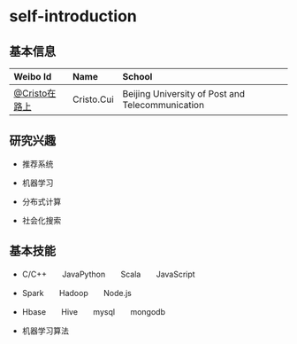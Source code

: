 # self-introduction
## 基本信息
|Weibo Id | Name | School |
|:----------|:----------|:----------|
|[@Cristo在路上](http://www.weibo.com/2150756497) | Cristo.Cui | Beijing University of Post and Telecommunication |

## 研究兴趣
* 推荐系统

* 机器学习

* 分布式计算

* 社会化搜索


## 基本技能
* C/C++　　JavaPython　　Scala　　JavaScript

* Spark　　Hadoop　　Node.js

* Hbase　　Hive　　mysql　　mongodb 

* 机器学习算法 
